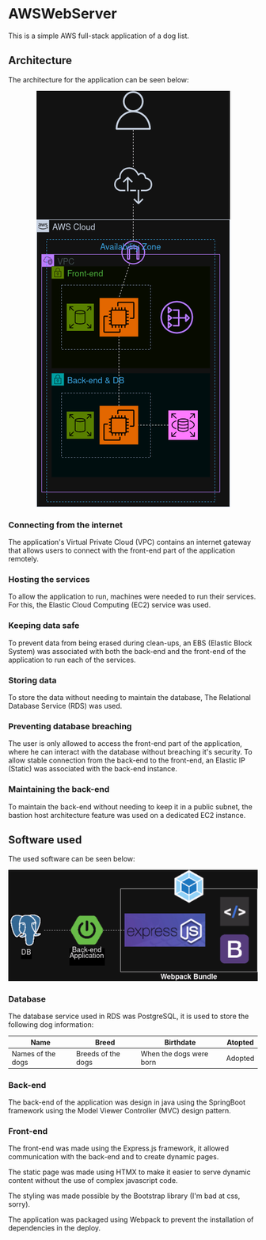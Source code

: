 # AWSWebServer

This is a simple AWS full-stack application of a dog list.

## Architecture

The architecture for the application can be seen below:

<p align="center">
<img src="assets/img/diagram.png"/>
</p>

### Connecting from the internet

The application's Virtual Private Cloud (VPC) contains an internet gateway that allows users to connect with the front-end part of the application remotely. 

### Hosting the services

To allow the application to run, machines were needed to run their services. For this, the Elastic Cloud Computing  (EC2) service was used.

### Keeping data safe

To prevent data from being erased during clean-ups, an EBS (Elastic Block System) was associated with both the back-end and the front-end of the application to run each of the services.

### Storing data

To store the data without needing to maintain the database, The Relational Database Service (RDS) was used. 


### Preventing database breaching

The user is only allowed to access the front-end part of the application, where he can interact with the database without breaching it's security. To allow stable connection from the back-end to the front-end, an Elastic IP (Static) was associated with the back-end instance.

### Maintaining the back-end

To maintain the back-end without needing to keep it in a public subnet, the bastion host architecture feature was used on a dedicated EC2 instance.

## Software used

The used software can be seen below:

<p align="center">
<img src="assets/img/applications.png"/>
</p>

### Database

The database service used in RDS was PostgreSQL, it is used to store the following dog information:

| Name | Breed | Birthdate | Atopted |
| - | - | - | - |
| Names of the dogs | Breeds of the dogs | When the dogs were born | Adopted |

### Back-end

The back-end of the application was design in java using the SpringBoot framework using the Model Viewer Controller (MVC) design pattern.

### Front-end

The front-end was made using the Express.js framework, it allowed communication with the back-end and to create dynamic pages.

The static page was made using HTMX to make it easier to serve dynamic content without the use of complex javascript code.

The styling was made possible by the Bootstrap library (I'm bad at css, sorry).

The application was packaged using Webpack to prevent the installation of dependencies in the deploy.
